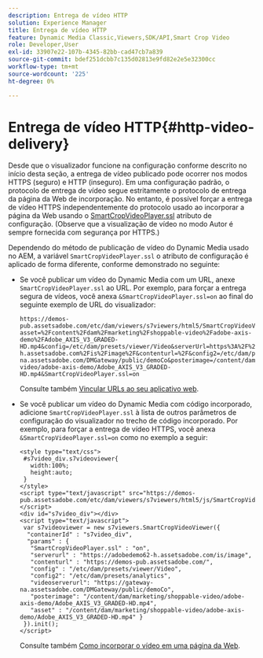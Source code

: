 ```yaml
---
description: Entrega de vídeo HTTP
solution: Experience Manager
title: Entrega de vídeo HTTP
feature: Dynamic Media Classic,Viewers,SDK/API,Smart Crop Video
role: Developer,User
exl-id: 33907e22-107b-4345-82bb-cad47cb7a839
source-git-commit: bdef251dcbb7c135d02813e9fd82e2e5e32300cc
workflow-type: tm+mt
source-wordcount: '225'
ht-degree: 0%

---
```


# Entrega de vídeo HTTP{#http-video-delivery}

<!-- >[!NOTE]
>
>Secure Video Delivery only applies to AEM 6.2 with the installation of [Feature Pack-13480](https://www.adobeaemcloud.com/content/marketplace/marketplaceProxy.html?packagePath=/content/companies/public/adobe/packages/cq620/featurepack/cq-6.2.0-featurepack-13480) and to AEM 6.1 with installation of [Feature Pack NPR-15011](https://www.adobeaemcloud.com/content/marketplace/marketplaceProxy.html?packagePath=/content/companies/public/adobe/packages/cq610/featurepack/cq-6.1.0-featurepack-15011). -->

Desde que o visualizador funcione na configuração conforme descrito no início desta seção, a entrega de vídeo publicado pode ocorrer nos modos HTTPS (seguro) e HTTP (inseguro). Em uma configuração padrão, o protocolo de entrega de vídeo segue estritamente o protocolo de entrega da página da Web de incorporação. No entanto, é possível forçar a entrega de vídeo HTTPS independentemente do protocolo usado ao incorporar a página da Web usando o [SmartCropVideoPlayer.ssl](../../c-html5-s7-aem-asset-viewers/c-html5-mixedmedia-viewer-about/r-html5-mixedmedia-viewer-config-attrib/r-html5-mixedmedia-viewer-config-attrib-videoplayer-ssl.md#reference-df0a29aa8a584cebaaa1c7bb6fab362e) atributo de configuração. (Observe que a visualização de vídeo no modo Autor é sempre fornecida com segurança por HTTPS.)

Dependendo do método de publicação de vídeo do Dynamic Media usado no AEM, a variável `SmartCropVideoPlayer.ssl` o atributo de configuração é aplicado de forma diferente, conforme demonstrado no seguinte:

* Se você publicar um vídeo do Dynamic Media com um URL, anexe `SmartCropVideoPlayer.ssl` ao URL. Por exemplo, para forçar a entrega segura de vídeos, você anexa `&SmartCropVideoPlayer.ssl=on` ao final do seguinte exemplo de URL do visualizador:

   ```
   https://demos-pub.assetsadobe.com/etc/dam/viewers/s7viewers/html5/SmartCropVideoViewer.html?asset=%2Fcontent%2Fdam%2Fmarketing%2Fshoppable-video%2Fadobe-axis-demo%2FAdobe_AXIS_V3_GRADED-HD.mp4&config=/etc/dam/presets/viewer/Video&serverUrl=https%3A%2F%2Fadobedemo62-h.assetsadobe.com%2Fis%2Fimage%2F&contenturl=%2F&config2=/etc/dam/presets/analytics&videoserverurl=https://gateway-na.assetsadobe.com/DMGateway/public/demoCo&posterimage=/content/dam/marketing/shoppable-video/adobe-axis-demo/Adobe_AXIS_V3_GRADED-HD.mp4&SmartCropVideoPlayer.ssl=on
   ```

   Consulte também [Vincular URLs ao seu aplicativo web](https://experienceleague.adobe.com/docs/experience-manager-65/assets/dynamic/linking-urls-to-yourwebapplication.html?lang=en#dynamic).

* Se você publicar um vídeo do Dynamic Media com código incorporado, adicione `SmartCropVideoPlayer.ssl` à lista de outros parâmetros de configuração do visualizador no trecho de código incorporado. Por exemplo, para forçar a entrega de vídeo HTTPS, você anexa `&SmartCropVideoPlayer.ssl=on` como no exemplo a seguir:

   ```
   <style type="text/css"> 
    #s7video_div.s7videoviewer{ 
      width:100%;  
      height:auto; 
    } 
   </style> 
   <script type="text/javascript" src="https://demos-pub.assetsadobe.com/etc/dam/viewers/s7viewers/html5/js/SmartCropVideoViewer.js"></script> 
   <div id="s7video_div"></div> 
   <script type="text/javascript"> 
    var s7videoviewer = new s7viewers.SmartCropVideoViewer({ 
     "containerId" : "s7video_div", 
     "params" : {  
      "SmartCropVideoPlayer.ssl" : "on", 
      "serverurl" : "https://adobedemo62-h.assetsadobe.com/is/image", 
      "contenturl" : "https://demos-pub.assetsadobe.com/",  
      "config" : "/etc/dam/presets/viewer/Video", 
      "config2": "/etc/dam/presets/analytics", 
      "videoserverurl": "https://gateway-na.assetsadobe.com/DMGateway/public/demoCo", 
      "posterimage": "/content/dam/marketing/shoppable-video/adobe-axis-demo/Adobe_AXIS_V3_GRADED-HD.mp4", 
      "asset" : "/content/dam/marketing/shoppable-video/adobe-axis-demo/Adobe_AXIS_V3_GRADED-HD.mp4" } 
    }).init(); 
   </script>
   ```

   Consulte também [Como incorporar o vídeo em uma página da Web](https://experienceleague.adobe.com/docs/experience-manager-65/assets/dynamic/linking-urls-to-yourwebapplication.html#dynamic).
